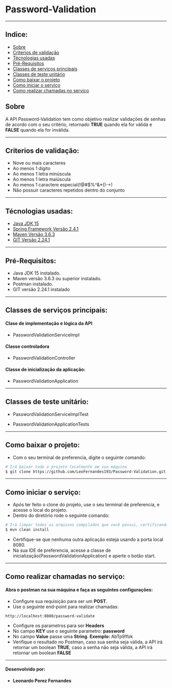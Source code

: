 # Password-Validation
---

## Indice:
- [Sobre](#-sobre)
- [Criterios de validação](#-criterios-de-validacao)
- [Técnologias usadas](#-tecnologias-usadas)
- [Pré-Requisitos](#-pre-Requisitos)
- [Classes de serviços principais](classes-de-servicos-principais)
- [Classes de teste unitário](classes-de-teste-unitario)
- [Como baixar o projeto](como-baixar-o-projeto)
- [Como iniciar o serviço](como-iniciar-o-serviço)
- [Como realizar chamadas no serviço](como-realizar-chamadas-no-servico)

## Sobre

A API Password-Validation tem como objetivo realizar validações de senhas de acordo com o seu critério, retornado **TRUE** quando ela for válida e **FALSE** quando ela for inválida.

---

## Criterios de validação:

- Nove ou mais caracteres
- Ao menos 1 dígito
- Ao menos 1 letra minúscula
- Ao menos 1 letra maiúscula
- Ao menos 1 caractere especial(!@#$%^&*()-+)
- Não possuir caracteres repetidos dentro do conjunto

---

## Técnologias usadas:

- [Java JDK 15](https://www.oracle.com/java/technologies/javase/15-relnote-issues.html)
- [Spring Framework Versão 2.4.1](https://spring.io/projects/spring-framework)
- [Maven Versão 3.6.3](https://maven.apache.org/plugins/maven-war-plugin/index.html)
- [GIT Versão 2.24.1](https://git-scm.com/)

---

## Pré-Requisitos:

- Java JDK 15 instalado.
- Maven versão 3.6.3 ou superior instalado.
- Postman instalado.
- GIT versão 2.24.1 instalado

---

## Classes de serviços principais:

#### Clase de implementação e lógica da API
- PasswordValidationServiceImpl

#### Classe controladora
- PasswordValidationController

#### Classe de inicialização da aplicação:
- PasswordValidationApplication

---

## Classes de teste unitário:

- PasswordValidationServiceImplTest

- PasswordValidationApplicationTests

---

## Como baixar o projeto:

- Com o seu terminal de preferencia, digite o seguinte comando:

```bash
# Irá baixar todo o projeto localmente em sua máquina
$ git clone https://github.com/LeoFernandes193/Password-Validation.git
```

---

## Como iniciar o serviço:

- Após ter feito o clone do projeto, use o seu terminal de preferencia, e acesse o local do projeto.
- Dentro do diretório rode o seguinte comando:

```bash
# Irá limpar todos os arquivos compilados que você possui, certificando-se de que você está realmente compilando cada módulo do zero.
$ mvn clean install
```
- Certifique-se que nenhuma outra aplicação esteja usando a porta local 8080.
- Na sua IDE de preferencia, acesse a classe de inicialização(PasswordValidationApplication) e aperte o botão start.

---

## Como realizar chamadas no serviço:

#### Abra o postman na sua máquina e faça as seguintes configurações:
- Configure sua requisição para ser um **POST**.
- Use o seguinte end-point para realizar chamadas:
```postman
http://localhost:8080/password-validate
```
- Configure os parametros para ser **Headers**
- No campo **KEY** use o seguinte parametro: **password**
- No campo **Value** passe uma **String**. **Exemplo:** AbTp9!fok
- Verifique o resultado no Postman, caso sua senha seja válida, a API irá retornar um boolean **TRUE**, caso a  senha não seja válida, a API irá retornar um boolean **FALSE**

---
#### Desenvolvido por:
- **Leonardo Perez Fernandes**




